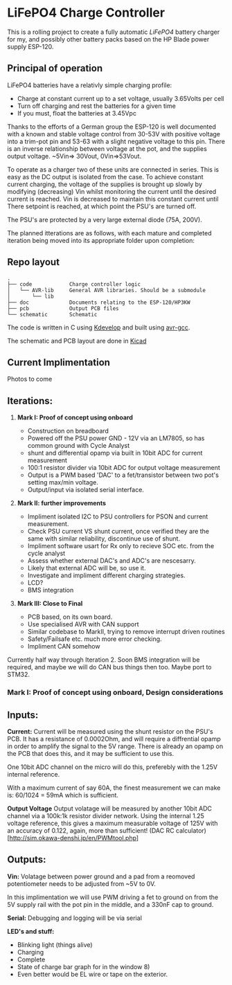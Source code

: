 LiFePO4 Charge Controller
=========================

This is a rolling project to create a fully automatic
_LiFePO4_ battery charger for my, and possibly other 
battery packs based on the HP Blade power supply ESP-120.

Principal of operation
----------------------
LiFePO4 batteries have a relativly simple charging profile:

 * Charge at constant current up to a set voltage, usually 3.65Volts per cell
 * Turn off charging and rest the batteries for a given time
 * If you must, float the batteries at 3.45Vpc
 
Thanks to the efforts of a German group the ESP-120 is well
documented with a known and stable voltage control from 30-53V
with positive voltage into a trim-pot pin and 53-63 with a slight
negative voltage to this pin. There is an inverse relationship
between voltage at the pot, and the supplies output voltage.
~5Vin=> 30Vout, 0Vin=>53Vout.

To operate as a charger two of these units are connected
in series. This is easy as the DC output is isolated from
the case. To achieve constant current charging, the voltage of the
supplies is brought up slowly by modifying (decreasing) Vin 
whilst monitoring the current until the desired current is reached.
Vin is decreased to maintain this constant current until There
setpoint is reached, at which point the PSU's are turned off.

The PSU's are protected by a very large external diode (75A, 200V).

The planned itterations are as follows, with each mature
and completed iteration being moved into its appropriate 
folder upon completion:

Repo layout
-----------
```
.
├── code            Charge controller logic
│   └── AVR-lib     General AVR libraries. Should be a submodule
│       └── lib
├── doc             Documents relating to the ESP-120/HP3KW
├── pcb             Output PCB files
└── schematic       Schematic
```

The code is written in C using [Kdevelop] and built using [avr-gcc].

The schematic and PCB layout are done in [Kicad]

Current Implimentation
----------------------
Photos to come


Iterations:
------------
1.  **Mark I: Proof of concept using onboard**

    - Construction on breadboard
    - Powered off the PSU power GND - 12V via an LM7805, so has common ground with Cycle Analyst
    - shunt and differential opamp via built in 10bit ADC for current measurement
    - 100:1 resistor divider via 10bit ADC for output voltage measurement
    - Output is a PWM based 'DAC' to a fet/transistor between two pot's setting max/min voltage.
    - Output/input via isolated serial interface.
  
2.  **Mark II: further improvements**
    - Impliment isolated I2C to PSU controllers for PSON and current measurement.
    - Check PSU current VS shunt current, once verified they are the same with similar reliability, discontinue use of shunt.
    - Impliment software usart for Rx only to recieve SOC etc. from the cycle analyst
    - Assess whether external DAC's and ADC's are nescesarry.
    - Likely that external ADC will be, so use it.
    - Investigate and impliment different charging strategies.
    - LCD?
    - BMS integration
  
3.  **Mark III: Close to Final** 
    - PCB based, on its own board. 
    - Use specialised AVR with CAN support
    - Similar codebase to MarkII, trying to remove interrupt driven routines
    - Safety/Failsafe etc. much more error checking.
    - Impliment CAN somehow

Currently half way through Iteration 2. Soon BMS integration will be required, and maybe we will do CAN bus things then too. Maybe port to STM32.


### Mark I: Proof of concept using onboard, Design considerations

Inputs:
-------
 **Current:** 
   Current will be measured using the shunt resistor on the PSU's PCB.
   It has a resistance of 0.0002Ohm, and will require a diffrential opamp
   in order to amplify the signal to the 5V range. There is already an opamp
   on the PCB that does this, and it may be sufficient to use this.
   
   One 10bit ADC channel on the micro will do this, preferebly with the 
   1.25V internal reference.
   
   With a maximum current of say 60A, the finest measurement we can make is:
     60/1024 = 59mA
   which is sufficient.
   
 **Output Voltage**
   Output volatage will be measured by another 10bit ADC channel via a 100k:1k 
   resistor divider network.
   Using the internal 1.25 voltage reference, this gives a maximum measurable voltage of
   125V with an accuracy of 0.122, again, more than sufficient!
   (DAC RC calculator)[http://sim.okawa-denshi.jp/en/PWMtool.php]
   
Outputs:
--------
 **Vin:**
   Volatage between power ground and a pad from a reomoved potentiometer needs to 
   be adjusted from ~5V to 0V.
   
   In this implimentation we will use PWM driving a fet to ground on from the 5V supply rail
   with the pot pin in the middle, and a 330nF cap to ground.
   
 **Serial:**
   Debugging and logging will be via serial
   
 **LED's and stuff:**
   - Blinking light (things alive)
   - Charging
   - Complete
   - State of charge bar graph for in the window 8)
   - Even better would be EL wire or tape on the exterior.

[Kdevelop]: https://www.kdevelop.org/
[avr-gcc]: http://www.nongnu.org/avr-libc/
[kicad]: http://kicad-pcb.org/